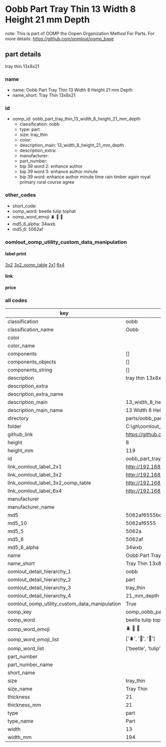 # Oobb Part Tray Thin 13 Width 8 Height 21 mm Depth  

note: This is part of OOMP the Oopen Organization Method For Parts. For more details: https://github.com/oomlout/oomp_base

##  part details
  



tray thin 13x8x21



### name
* name: Oobb Part Tray Thin 13 Width 8 Height 21 mm Depth
* name_short: Tray Thin 13x8x21 
### id
* oomp_id: oobb_part_tray_thin_13_width_8_height_21_mm_depth
  * classification: oobb
  * type: part
  * size: tray_thin
  * color: 
  * description_main: 13_width_8_height_21_mm_depth
  * description_extra: 
  * manufacturer: 
  * part_number: 
  * bip 39 word 2: enhance author
  * bip 39 word 3: enhance author minute
  * bip 39 word: enhance author minute time rain timber again royal primary rural course agree

### other_codes
* short_code: 
* oomp_word: beetle tulip tophat
* oomp_word_emoji :beetle: :tulip: :tophat:
* md5_6_alpha: 34wxb
* md5_6: 5062af






### oomlout_oomp_utility_custom_data_manipulation
#### label print
[3x2](http://192.168.1.245:1112/?label=oomp%2034wxb)
[3x2_oomp_table](http://192.168.1.108:1112/?label=oomp%2034wxb)
[2x1](http://192.168.1.242:1112/?label=oomp%2034wxb)
[6x4](http://192.168.1.55:1112/?label=oomp%2034wxb)    

#### link

                              

#### price







### all codes 
| key | value |  
| --- | --- |  
| classification | oobb |  
| classification_name | Oobb |  
| color |  |  
| color_name |  |  
| components | [] |  
| components_objects | [] |  
| components_string | [] |  
| description | tray thin 13x8x21 |  
| description_extra |  |  
| description_extra_name |  |  
| description_main | 13_width_8_height_21_mm_depth |  
| description_main_name | 13 Width 8 Height 21 mm Depth |  
| directory | parts/oobb_part_tray_thin_13_width_8_height_21_mm_depth |  
| folder | C:\gh\oomlout_oobb_version_4_generated_parts\parts\oobb_part_tray_thin_13_width_8_height_21_mm_depth |  
| github_link | https://github.com/oomlout/oomlout_oomp_part_src/tree/main/parts/oobb_part_tray_thin_13_width_8_height_21_mm_depth |  
| height | 8 |  
| height_mm | 119 |  
| id | oobb_part_tray_thin_13_width_8_height_21_mm_depth |  
| link_oomlout_label_2x1 | http://192.168.1.242:1112/?label=oomp%2034wxb |  
| link_oomlout_label_3x2 | http://192.168.1.245:1112/?label=oomp%2034wxb |  
| link_oomlout_label_3x2_oomp_table | http://192.168.1.108:1112/?label=oomp%2034wxb |  
| link_oomlout_label_6x4 | http://192.168.1.55:1112/?label=oomp%2034wxb |  
| manufacturer |  |  
| manufacturer_name |  |  
| md5 | 5062af6555bca09788d88e251a83da54 |  
| md5_10 | 5062af6555 |  
| md5_5 | 5062a |  
| md5_6 | 5062af |  
| md5_6_alpha | 34wxb |  
| name | Oobb Part Tray Thin 13 Width 8 Height 21 mm Depth |  
| name_short | Tray Thin 13x8x21  |  
| oomlout_detail_hierarchy_1 | oobb |  
| oomlout_detail_hierarchy_2 | part |  
| oomlout_detail_hierarchy_3 | tray_thin |  
| oomlout_detail_hierarchy_4 | 21_mm_depth |  
| oomlout_oomp_utility_custom_data_manipulation | True |  
| oomp_key | oomp_oobb_part_tray_thin_13_width_8_height_21_mm_depth |  
| oomp_word | beetle tulip tophat |  
| oomp_word_emoji | :beetle: :tulip: :tophat: |  
| oomp_word_emoji_list | [':beetle:', ':tulip:', ':tophat:'] |  
| oomp_word_list | ['beetle', 'tulip', 'tophat'] |  
| part_number |  |  
| part_number_name |  |  
| short_name |  |  
| size | tray_thin |  
| size_name | Tray Thin |  
| thickness | 21 |  
| thickness_mm | 21 |  
| type | part |  
| type_name | Part |  
| width | 13 |  
| width_mm | 194 |  
